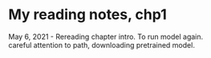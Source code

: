 # My reading notes, chp1  

May 6, 2021 - Rereading chapter intro.  To run model again.  
careful attention to path, downloading pretrained model.  

